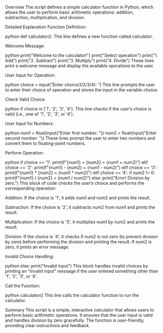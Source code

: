 Overview
The script defines a simple calculator function in Python, which allows the user to perform basic arithmetic operations: addition, subtraction, multiplication, and division.

Detailed Explanation
Function Definition:

python
def calculator():
This line defines a new function called calculator.

Welcome Message:

python
print("Welcome to the calculator!")
print("Select operation")
print("1. Add")
print("2. Subtract")
print("3. Multiply")
print("4. Divide")
These lines print a welcome message and display the available operations to the user.

User Input for Operation:

python
choice = input("Enter choice(1/2/3/4): ")
This line prompts the user to enter their choice of operation and stores the input in the variable choice.

Check Valid Choice:

python
if choice in ['1', '2', '3', '4']:
This line checks if the user’s choice is valid (i.e., one of '1', '2', '3', or '4').

User Input for Numbers:

python
num1 = float(input("Enter first number: "))
num2 = float(input("Enter second number: "))
These lines prompt the user to enter two numbers and convert them to floating-point numbers.

Perform Operation:

python
if choice == '1':
    print(f"{num1} + {num2} = {num1 + num2}")
elif choice == '2':
    print(f"{num1} - {num2} = {num1 - num2}")
elif choice == '3':
    print(f"{num1} * {num2} = {num1 * num2}")
elif choice == '4':
    if num2 != 0:
        print(f"{num1} / {num2} = {num1 / num2}")
    else:
        print("Error! Division by zero.")
This block of code checks the user’s choice and performs the corresponding operation:

Addition: If the choice is '1', it adds num1 and num2 and prints the result.

Subtraction: If the choice is '2', it subtracts num2 from num1 and prints the result.

Multiplication: If the choice is '3', it multiplies num1 by num2 and prints the result.

Division: If the choice is '4', it checks if num2 is not zero (to prevent division by zero) before performing the division and printing the result. If num2 is zero, it prints an error message.

Invalid Choice Handling:

python
else:
    print("Invalid input")
This block handles invalid choices by printing an "Invalid input" message if the user entered something other than '1', '2', '3', or '4'.

Call the Function:

python
calculator()
This line calls the calculator function to run the calculator.

Summary
This script is a simple, interactive calculator that allows users to perform basic arithmetic operations. It ensures that the user input is valid and handles division by zero gracefully. The function is user-friendly, providing clear instructions and feedback.
